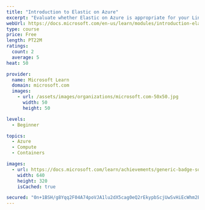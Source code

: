 ```yaml
---
title: "Introduction to Elastic on Azure"
excerpt: "Evaluate whether Elastic on Azure is appropriate for your Linux workload."
webUrl: https://docs.microsoft.com/en-us/learn/modules/introduction-elastic-azure/
type: course
price: Free
length: PT22M
ratings:
  count: 2
  average: 5
heat: 50

provider:
  name: Microsoft Learn
  domain: microsoft.com
  images:
    - url: /assets/images/organizations/microsoft.com-50x50.jpg
      width: 50
      height: 50

levels:
  - Beginner

topics:
  - Azure
  - Compute
  - Containers

images:
  - url: https://docs.microsoft.com/learn/achievements/generic-badge-social.png
    width: 640
    height: 320
    isCached: true

secured: "0n+1BSH/g8Yqq2F04A74poVJA1lu2dX5cag0eQ2rEkypbScjUwSvHiEcWhm2ELAf1WADnxZDSzY1Ucx4CX3FK4Mt1bSeFbhdKXkII3FarqTakvbpMJ2MBcLMGRnDD6oDM77MWgeYlsOuaolJQRO5uLLSNletuyTuRRQwt0/Ym4XT6TQ5G9AVQaoZ6q/4dgkt722HgG1w9ONMBpkdQ6ZuAQB/CYaQKwTo8LQ7iXTB7bUX75V/zf1yylZXF+csua75TPuKDpA4Wd2xpXzrS6V3FwtoEaeDWYya64SJzTWbzeRw53sDxCpYPW78qEi/c9pd5SIlAmWgCvD1NF3AL/kPUMi8KsbrO0e0n5e5euTN/VGN4+89rt0cAafMv95YoWzQ4myBlvoYgd9vZ9tJKHQRVSIGjOZtC8pdQ8gYVu9uPTI=;ssxRINtP4RRU3HdHlMnK8g=="
---
```


